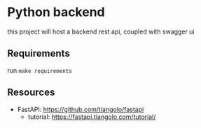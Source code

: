 # Python backend

this project will host a backend rest api, coupled with swagger ui

## Requirements

run `make requirements`

## Resources

* FastAPI: <https://github.com/tiangolo/fastapi>
  * tutorial: <https://fastapi.tiangolo.com/tutorial/>
